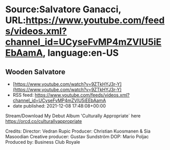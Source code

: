 # Source:Salvatore Ganacci, URL:https://www.youtube.com/feeds/videos.xml?channel_id=UCyseFvMP4mZVlU5iEEbAamA, language:en-US

## Wooden Salvatore
 - [https://www.youtube.com/watch?v=9ZTkHYJ3r-Y](https://www.youtube.com/watch?v=9ZTkHYJ3r-Y)
 - RSS feed: https://www.youtube.com/feeds/videos.xml?channel_id=UCyseFvMP4mZVlU5iEEbAamA
 - date published: 2021-12-08 17:48:08+00:00

Stream/Download My Debut Album 'Culturally Appropriate´ here
https://orcd.co/culturallyappropriate

Credits:
Director: Vedran Rupic
Producer: Christian Kuosmanen & Sia Masoodian
Creative producer: Gustav Sundström
DOP: Mario Poljac
Produced by: Business Club Royale

